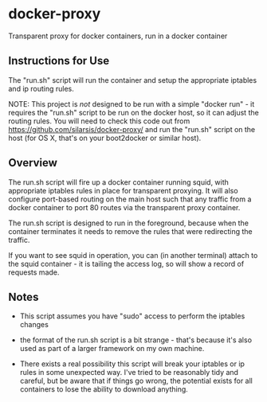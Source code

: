 docker-proxy
============

Transparent proxy for docker containers, run in a docker container

## Instructions for Use

The "run.sh" script will run the container and setup the appropriate iptables
and ip routing rules.

NOTE: This project is _not_ designed to be run with a simple "docker run" - it
requires the "run.sh" script to be run on the docker host, so it can adjust the
routing rules. You will need to check this code out from
https://github.com/silarsis/docker-proxy/
and run the "run.sh" script on the host (for OS X, that's on your boot2docker or
similar host).

## Overview

The run.sh script will fire up a docker container running squid, with
appropriate iptables rules in place for transparent proxying. It will also
configure port-based routing on the main host such that any traffic from a
docker container to port 80 routes via the transparent proxy container.

The run.sh script is designed to run in the foreground, because when the
container terminates it needs to remove the rules that were redirecting the
traffic.

If you want to see squid in operation, you can (in another terminal) attach
to the squid container - it is tailing the access log, so will show a record
of requests made.

## Notes

* This script assumes you have "sudo" access to perform the iptables changes

* the format of the run.sh script is a bit strange - that's because it's also used as part of a larger framework on my own machine.

* There exists a real possibility this script will break your iptables or ip rules in some unexpected way. I've tried to be reasonably tidy and careful, but be aware that if things go wrong, the potential exists for all containers to lose the ability to download anything.
